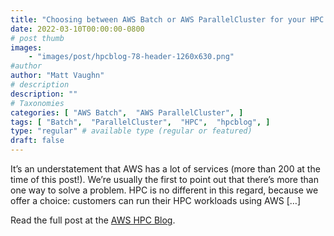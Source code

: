 ```yaml
---
title: "Choosing between AWS Batch or AWS ParallelCluster for your HPC Workloads"
date: 2022-03-10T00:00:00-0800
# post thumb
images:
    - "images/post/hpcblog-78-header-1260x630.png"
#author
author: "Matt Vaughn"
# description
description: ""
# Taxonomies
categories: [ "AWS Batch",  "AWS ParallelCluster", ]
tags: [ "Batch",  "ParallelCluster",  "HPC",  "hpcblog", ]
type: "regular" # available type (regular or featured)
draft: false
---
```


It’s an understatement that AWS has a lot of services (more than 200 at the time of this post!). We’re usually the first to point out that there’s more than one way to solve a problem. HPC is no different in this regard, because we offer a choice: customers can run their HPC workloads using AWS […]

Read the full post at the [AWS HPC Blog](https://aws.amazon.com/blogs/hpc/choosing-between-batch-or-parallelcluster-for-hpc/).
